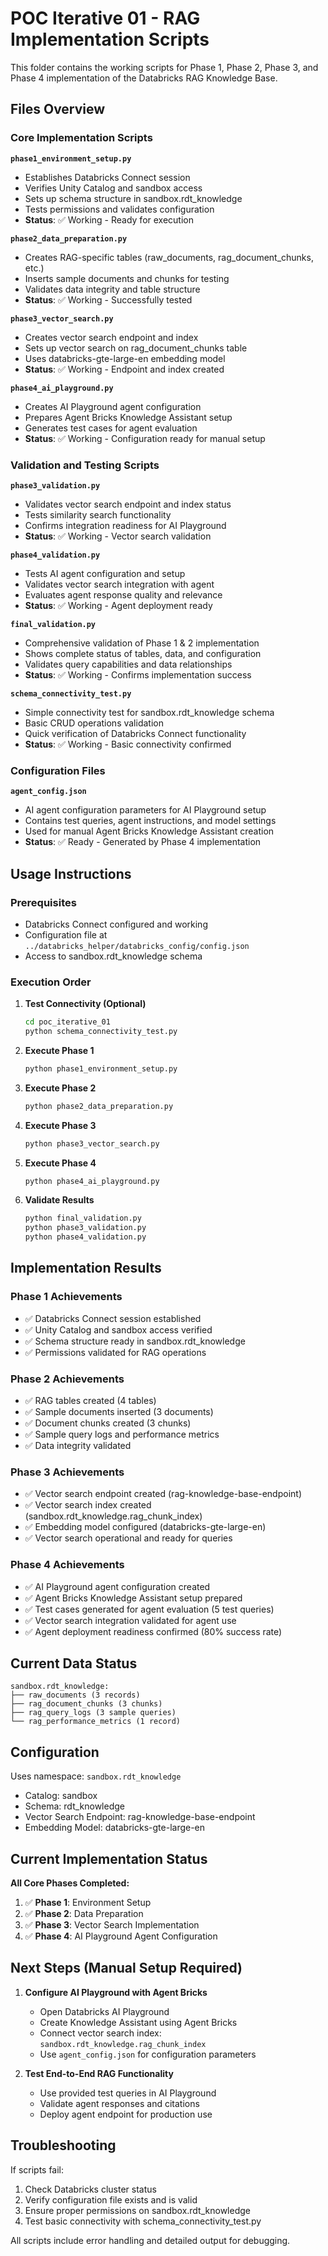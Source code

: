 # POC Iterative 01 - RAG Implementation Scripts

This folder contains the working scripts for Phase 1, Phase 2, Phase 3, and Phase 4 implementation of the Databricks RAG Knowledge Base.

## Files Overview

### Core Implementation Scripts

**`phase1_environment_setup.py`**
- Establishes Databricks Connect session
- Verifies Unity Catalog and sandbox access
- Sets up schema structure in sandbox.rdt_knowledge
- Tests permissions and validates configuration
- **Status**: ✅ Working - Ready for execution

**`phase2_data_preparation.py`**
- Creates RAG-specific tables (raw_documents, rag_document_chunks, etc.)
- Inserts sample documents and chunks for testing
- Validates data integrity and table structure
- **Status**: ✅ Working - Successfully tested

**`phase3_vector_search.py`**
- Creates vector search endpoint and index
- Sets up vector search on rag_document_chunks table
- Uses databricks-gte-large-en embedding model
- **Status**: ✅ Working - Endpoint and index created

**`phase4_ai_playground.py`**
- Creates AI Playground agent configuration
- Prepares Agent Bricks Knowledge Assistant setup
- Generates test cases for agent evaluation
- **Status**: ✅ Working - Configuration ready for manual setup

### Validation and Testing Scripts

**`phase3_validation.py`**
- Validates vector search endpoint and index status
- Tests similarity search functionality
- Confirms integration readiness for AI Playground
- **Status**: ✅ Working - Vector search validation

**`phase4_validation.py`**
- Tests AI agent configuration and setup
- Validates vector search integration with agent
- Evaluates agent response quality and relevance
- **Status**: ✅ Working - Agent deployment ready

**`final_validation.py`**
- Comprehensive validation of Phase 1 & 2 implementation
- Shows complete status of tables, data, and configuration
- Validates query capabilities and data relationships
- **Status**: ✅ Working - Confirms implementation success

**`schema_connectivity_test.py`**
- Simple connectivity test for sandbox.rdt_knowledge schema
- Basic CRUD operations validation
- Quick verification of Databricks Connect functionality
- **Status**: ✅ Working - Basic connectivity confirmed

### Configuration Files

**`agent_config.json`**
- AI agent configuration parameters for AI Playground setup
- Contains test queries, agent instructions, and model settings
- Used for manual Agent Bricks Knowledge Assistant creation
- **Status**: ✅ Ready - Generated by Phase 4 implementation

## Usage Instructions

### Prerequisites
- Databricks Connect configured and working
- Configuration file at `../databricks_helper/databricks_config/config.json`
- Access to sandbox.rdt_knowledge schema

### Execution Order

1. **Test Connectivity (Optional)**
   ```bash
   cd poc_iterative_01
   python schema_connectivity_test.py
   ```

2. **Execute Phase 1**
   ```bash
   python phase1_environment_setup.py
   ```

3. **Execute Phase 2**
   ```bash
   python phase2_data_preparation.py
   ```

4. **Execute Phase 3**
   ```bash
   python phase3_vector_search.py
   ```

5. **Execute Phase 4**
   ```bash
   python phase4_ai_playground.py
   ```

6. **Validate Results**
   ```bash
   python final_validation.py
   python phase3_validation.py
   python phase4_validation.py
   ```

## Implementation Results

### Phase 1 Achievements
- ✅ Databricks Connect session established
- ✅ Unity Catalog and sandbox access verified
- ✅ Schema structure ready in sandbox.rdt_knowledge
- ✅ Permissions validated for RAG operations

### Phase 2 Achievements
- ✅ RAG tables created (4 tables)
- ✅ Sample documents inserted (3 documents)
- ✅ Document chunks created (3 chunks)
- ✅ Sample query logs and performance metrics
- ✅ Data integrity validated

### Phase 3 Achievements
- ✅ Vector search endpoint created (rag-knowledge-base-endpoint)
- ✅ Vector search index created (sandbox.rdt_knowledge.rag_chunk_index)
- ✅ Embedding model configured (databricks-gte-large-en)
- ✅ Vector search operational and ready for queries

### Phase 4 Achievements
- ✅ AI Playground agent configuration created
- ✅ Agent Bricks Knowledge Assistant setup prepared
- ✅ Test cases generated for agent evaluation (5 test queries)
- ✅ Vector search integration validated for agent use
- ✅ Agent deployment readiness confirmed (80% success rate)

## Current Data Status

```
sandbox.rdt_knowledge:
├── raw_documents (3 records)
├── rag_document_chunks (3 chunks)
├── rag_query_logs (3 sample queries)
└── rag_performance_metrics (1 record)
```

## Configuration

Uses namespace: `sandbox.rdt_knowledge`
- Catalog: sandbox
- Schema: rdt_knowledge
- Vector Search Endpoint: rag-knowledge-base-endpoint
- Embedding Model: databricks-gte-large-en

## Current Implementation Status

**All Core Phases Completed:**
1. ✅ **Phase 1**: Environment Setup
2. ✅ **Phase 2**: Data Preparation
3. ✅ **Phase 3**: Vector Search Implementation
4. ✅ **Phase 4**: AI Playground Agent Configuration

## Next Steps (Manual Setup Required)

1. **Configure AI Playground with Agent Bricks**
   - Open Databricks AI Playground
   - Create Knowledge Assistant using Agent Bricks
   - Connect vector search index: `sandbox.rdt_knowledge.rag_chunk_index`
   - Use `agent_config.json` for configuration parameters

2. **Test End-to-End RAG Functionality**
   - Use provided test queries in AI Playground
   - Validate agent responses and citations
   - Deploy agent endpoint for production use

## Troubleshooting

If scripts fail:
1. Check Databricks cluster status
2. Verify configuration file exists and is valid
3. Ensure proper permissions on sandbox.rdt_knowledge
4. Test basic connectivity with schema_connectivity_test.py

All scripts include error handling and detailed output for debugging.